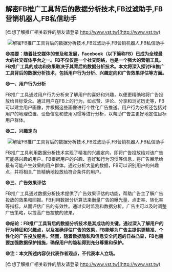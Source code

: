 ## **解密FB推广工具背后的数据分析技术,FB过滤助手,FB营销机器人,FB私信助手**

[😍想了解推广相关软件的朋友请登录 http://www.vst.tw](http://www.vst.tw)

 <center><img src="https://vst.tw/MP4/tuiguang/png/5.png" alt="解密FB推广工具背后的数据分析技术,FB过滤助手,FB营销机器人,FB私信助手"></center>

**😄摘要：随着社交媒体的普及和发展，Facebook（以下简称FB）已成为全球最大的社交媒体平台之一。FB不仅仅是一个社交网络，也是一个强大的营销工具。FB推广工具的成功和效果取决于其背后的数据分析技术。本文将深入探讨FB推广工具背后的数据分析技术，包括用户行为分析、兴趣定向和广告效果评估等方面。**

**😄一、用户行为分析**

FB推广工具通过用户行为分析来了解用户的喜好和兴趣，以便更精确地将广告投放给目标受众。通过用户在FB上的行为，如点赞、评论、分享和浏览历史等，FB可以建立用户画像，并根据这些画像进行个性化广告推送。用户行为分析还包括对用户的地理位置、设备信息和使用习惯等进行分析，以帮助广告主更好地定位目标用户群体。

**😄二、兴趣定向**

 <center><img src="https://vst.tw/MP4/tuiguang/png/3.png" alt="解密FB推广工具背后的数据分析技术,FB过滤助手,FB营销机器人,FB私信助手"></center>

FB推广工具利用数据分析技术实现了精准的兴趣定向，即将广告投放给对该广告可能感兴趣的用户。FB根据用户的兴趣、喜好和行为习惯等信息，将广告展示给最有可能产生效果的用户群体。通过分析大量的数据，FB可以识别用户的兴趣点，并将相关广告精确地投放给符合条件的用户。

**😄三、广告效果评估**

FB推广工具通过数据分析技术提供了广告效果评估的功能，帮助广告主了解广告投放的效果和回报。FB利用数据分析算法来衡量广告的曝光量、点击率、转化率等指标，从而评估广告的有效性。通过实时监测和数据分析，广告主可以及时调整广告策略，以提高广告投放的效果。

**😄结论：FB推广工具背后的数据分析技术是其成功的关键。通过深入了解用户的行为特征和兴趣点，以及准确评估广告的效果，FB能够为广告主提供更精准、个性化的广告投放服务。然而，随着数据隐私和信息安全问题的日益凸显，FB也需要加强数据保护措施，确保用户的隐私得到充分尊重和保护。**

**😄注：本文所述内容仅代表作者观点，不代表本人立场。**

[😍想了解推广相关软件的朋友请登录 http://www.vst.tw](http://www.vst.tw)



